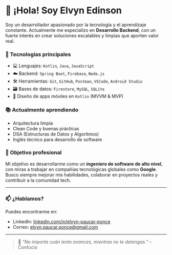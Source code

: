 # 👋 ¡Hola! Soy Elvyn Edinson

Soy un desarrollador apasionado por la tecnología y el aprendizaje constante. Actualmente me especializo en **Desarrollo Backend**, con un fuerte interés en crear soluciones escalables y limpias que aporten valor real.

### 🚀 Tecnologías principales
- 💻 Lenguajes: `Kotlin`, `Java`, `JavaScript`
- ☁️ Backend: `Spring Boot`, `Firebase`, `Node.js`
- 🛠️ Herramientas: `Git`, `GitHub`, `Postman`, `VSCode`, `Android Studio`
- 🗃️ Bases de datos: `Firestore`, `MySQL`, `SQLite`
- 🎨 Diseño de apps móviles en `Kotlin` (MVVM & MVP)

### 📚 Actualmente aprendiendo
- Arquitectura limpia
- Clean Code y buenas prácticas
- DSA (Estructuras de Datos y Algoritmos)
- Inglés técnico para desarrollo de software

### 📌 Objetivo profesional
Mi objetivo es desarrollarme como un **ingeniero de software de alto nivel**, con miras a trabajar en compañías tecnológicas globales como **Google**. Busco siempre mejorar mis habilidades, colaborar en proyectos reales y contribuir a la comunidad tech.

---

### 📫 ¿Hablamos?
Puedes encontrarme en:
- LinkedIn: [linkedin.com/in/elvyn-paucar-ponce](www.linkedin.com/in/elvyn-paucar-ponce-71bbb9300)
- Correo: elvyn.paucar.ponce@gmail.com

---

> 🧩 *“No importa cuán lento avances, mientras no te detengas.”* – Confucio
